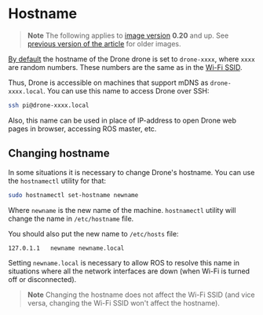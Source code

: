 # Hostname

> **Note** The following applies to [image version](image.md) **0.20** and up. See [previous version of the article](https://github.com/CopterExpress/clover/blob/v0.19/docs/en/hostname.md) for older images.

[By default](image.md) the hostname of the Drone drone is set to `drone-xxxx`, where `xxxx` are random numbers. These numbers are the same as in the [Wi-Fi SSID](wifi.md).

Thus, Drone is accessible on machines that support mDNS as `drone-xxxx.local`. You can use this name to access Drone over SSH:

```bash
ssh pi@drone-xxxx.local
```

Also, this name can be used in place of IP-address to open Drone web pages in browser, accessing ROS master, etc.

## Changing hostname

In some situations it is necessary to change Drone's hostname. You can use the `hostnamectl` utility for that:

```bash
sudo hostnamectl set-hostname newname
```

Where `newname` is the new name of the machine. `hostnamectl` utility will change the name in `/etc/hostname` file.

You should also put the new name to `/etc/hosts` file:

```txt
127.0.1.1	newname newname.local
```

Setting `newname.local` is necessary to allow ROS to resolve this name in situations where all the network interfaces are down (when Wi-Fi is turned off or disconnected).

> **Note** Changing the hostname does not affect the Wi-Fi SSID (and vice versa, changing the Wi-Fi SSID won't affect the hostname).
